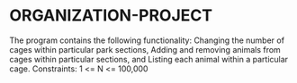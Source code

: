 # ORGANIZATION-PROJECT
The program contains the following functionality: Changing the number of cages within particular park sections, Adding and removing animals from cages within particular sections, and Listing each animal within a particular cage.  Constraints: 1 &lt;= N &lt;= 100,000
